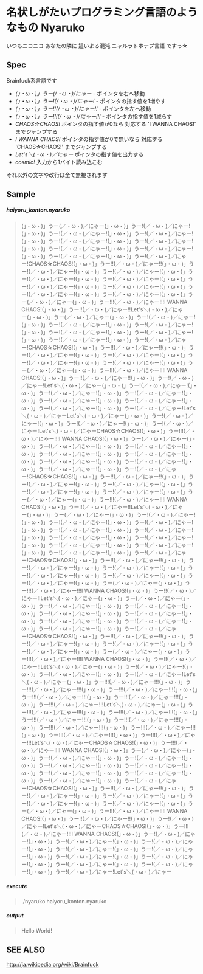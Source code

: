 名状しがたいプログラミング言語のようなもの Nyaruko
====

いつもニコニコ あなたの隣に 這いよる混沌 ニャルラトホテプ言語 ですっ☆

Spec
----

Brainfuck系言語です

- *(」・ω・)」うー(/・ω・)/にゃー* - ポインタを右へ移動
- *(」・ω・)」うー!(/・ω・)/にゃー!* - ポインタの指す値を1増やす
- *(」・ω・)」うー!!(/・ω・)/にゃー!!* - ポインタを左へ移動
- *(」・ω・)」うー!!!(/・ω・)/にゃー!!!* - ポインタの指す値を1減らす
- *CHAOS☆CHAOS!* ポインタの指す値が0なら 対応する 'I WANNA CHAOS!' までジャンプする
- *I WANNA CHAOS!* ポインタの指す値が0で無いなら 対応する 'CHAOS☆CHAOS!' までジャンプする
- *Let's＼(・ω・)／にゃー* ポインタの指す値を出力する
- *cosmic!* 入力から1バイト読み込こむ


それ以外の文字や改行は全て無視されます

Sample
----

##### haiyoru_konton.nyaruko

> (」・ω・)」うー(／・ω・)／にゃー(」・ω・)」うー!(／・ω・)／にゃー!(」・ω・)」うー!(／・ω・)／にゃー!(」・ω・)」うー!(／・ω・)／にゃー!(」・ω・)」うー!(／・ω・)／にゃー!(」・ω・)」うー!(／・ω・)／にゃー!(」・ω・)」うー!(／・ω・)／にゃー!(」・ω・)」うー!(／・ω・)／にゃー!(」・ω・)」うー!(／・ω・)／にゃー!(」・ω・)」うー!(／・ω・)／にゃー!CHAOS☆CHAOS!(」・ω・)」うー!!(／・ω・)／にゃー!!(」・ω・)」うー!(／・ω・)／にゃー!(」・ω・)」うー!(／・ω・)／にゃー!(」・ω・)」うー!(／・ω・)／にゃー!(」・ω・)」うー!(／・ω・)／にゃー!(」・ω・)」うー!(／・ω・)／にゃー!(」・ω・)」うー!(／・ω・)／にゃー!(」・ω・)」うー!(／・ω・)／にゃー!(」・ω・)」うー!(／・ω・)／にゃー!(」・ω・)」うー(／・ω・)／にゃー(」・ω・)」うー!!!(／・ω・)／にゃー!!!I WANNA CHAOS!(」・ω・)」うー!!(／・ω・)／にゃー!!Let's＼(・ω・)／にゃー﻿(」・ω・)」うー(／・ω・)／にゃー(」・ω・)」うー!(／・ω・)／にゃー!(」・ω・)」うー!(／・ω・)／にゃー!(」・ω・)」うー!(／・ω・)／にゃー!(」・ω・)」うー!(／・ω・)／にゃー!(」・ω・)」うー!(／・ω・)／にゃー!(」・ω・)」うー!(／・ω・)／にゃー!(」・ω・)」うー!(／・ω・)／にゃー!CHAOS☆CHAOS!(」・ω・)」うー!!(／・ω・)／にゃー!!(」・ω・)」うー!(／・ω・)／にゃー!(」・ω・)」うー!(／・ω・)／にゃー!(」・ω・)」うー!(／・ω・)／にゃー!(」・ω・)」うー!(／・ω・)／にゃー!(」・ω・)」うー(／・ω・)／にゃー(」・ω・)」うー!!!(／・ω・)／にゃー!!!I WANNA CHAOS!(」・ω・)」うー!!(／・ω・)／にゃー!!(」・ω・)」うー!(／・ω・)／にゃー!Let's＼(・ω・)／にゃー﻿(」・ω・)」うー!(／・ω・)／にゃー!(」・ω・)」うー!(／・ω・)／にゃー!(」・ω・)」うー!(／・ω・)／にゃー!(」・ω・)」うー!(／・ω・)／にゃー!(」・ω・)」うー!(／・ω・)／にゃー!(」・ω・)」うー!(／・ω・)／にゃー!(」・ω・)」うー!(／・ω・)／にゃー!Let's＼(・ω・)／にゃー﻿Let's＼(・ω・)／にゃー﻿(」・ω・)」うー!(／・ω・)／にゃー!(」・ω・)」うー!(／・ω・)／にゃー!(」・ω・)」うー!(／・ω・)／にゃー!Let's＼(・ω・)／にゃー﻿CHAOS☆CHAOS!(」・ω・)」うー!!!(／・ω・)／にゃー!!!I WANNA CHAOS!(」・ω・)」うー(／・ω・)／にゃー(」・ω・)」うー!(／・ω・)／にゃー!(」・ω・)」うー!(／・ω・)／にゃー!(」・ω・)」うー!(／・ω・)／にゃー!(」・ω・)」うー!(／・ω・)／にゃー!(」・ω・)」うー!(／・ω・)／にゃー!(」・ω・)」うー!(／・ω・)／にゃー!(」・ω・)」うー!(／・ω・)／にゃー!(」・ω・)」うー!(／・ω・)／にゃー!CHAOS☆CHAOS!(」・ω・)」うー!!(／・ω・)／にゃー!!(」・ω・)」うー!(／・ω・)／にゃー!(」・ω・)」うー!(／・ω・)／にゃー!(」・ω・)」うー!(／・ω・)／にゃー!(」・ω・)」うー!(／・ω・)／にゃー!(」・ω・)」うー(／・ω・)／にゃー(」・ω・)」うー!!!(／・ω・)／にゃー!!!I WANNA CHAOS!(」・ω・)」うー!!(／・ω・)／にゃー!!Let's＼(・ω・)／にゃー﻿(」・ω・)」うー(／・ω・)／にゃー(」・ω・)」うー!(／・ω・)／にゃー!(」・ω・)」うー!(／・ω・)／にゃー!(」・ω・)」うー!(／・ω・)／にゃー!(」・ω・)」うー!(／・ω・)／にゃー!(」・ω・)」うー!(／・ω・)／にゃー!(」・ω・)」うー!(／・ω・)／にゃー!(」・ω・)」うー!(／・ω・)／にゃー!(」・ω・)」うー!(／・ω・)／にゃー!(」・ω・)」うー!(／・ω・)／にゃー!(」・ω・)」うー!(／・ω・)／にゃー!(」・ω・)」うー!(／・ω・)／にゃー!CHAOS☆CHAOS!(」・ω・)」うー!!(／・ω・)／にゃー!!(」・ω・)」うー!(／・ω・)／にゃー!(」・ω・)」うー!(／・ω・)／にゃー!(」・ω・)」うー!(／・ω・)／にゃー!(」・ω・)」うー!(／・ω・)／にゃー!(」・ω・)」うー!(／・ω・)／にゃー!(」・ω・)」うー(／・ω・)／にゃー(」・ω・)」うー!!!(／・ω・)／にゃー!!!I WANNA CHAOS!(」・ω・)」うー!!(／・ω・)／にゃー!!Let's＼(・ω・)／にゃー﻿(」・ω・)」うー(／・ω・)／にゃー(」・ω・)」うー!(／・ω・)／にゃー!(」・ω・)」うー!(／・ω・)／にゃー!(」・ω・)」うー!(／・ω・)／にゃー!(」・ω・)」うー!(／・ω・)／にゃー!(」・ω・)」うー!(／・ω・)／にゃー!(」・ω・)」うー!(／・ω・)／にゃー!(」・ω・)」うー!(／・ω・)／にゃー!(」・ω・)」うー!(／・ω・)／にゃー!CHAOS☆CHAOS!(」・ω・)」うー!!(／・ω・)／にゃー!!(」・ω・)」うー!(／・ω・)／にゃー!(」・ω・)」うー!(／・ω・)／にゃー!(」・ω・)」うー!(／・ω・)／にゃー!(」・ω・)」うー(／・ω・)／にゃー(」・ω・)」うー!!!(／・ω・)／にゃー!!!I WANNA CHAOS!(」・ω・)」うー!!(／・ω・)／にゃー!!Let's＼(・ω・)／にゃー﻿(」・ω・)」うー!(／・ω・)／にゃー!(」・ω・)」うー!(／・ω・)／にゃー!(」・ω・)」うー!(／・ω・)／にゃー!Let's＼(・ω・)／にゃー﻿(」・ω・)」うー!!!(／・ω・)／にゃー!!!(」・ω・)」うー!!!(／・ω・)／にゃー!!!(」・ω・)」うー!!!(／・ω・)／にゃー!!!(」・ω・)」うー!!!(／・ω・)／にゃー!!!(」・ω・)」うー!!!(／・ω・)／にゃー!!!(」・ω・)」うー!!!(／・ω・)／にゃー!!!Let's＼(・ω・)／にゃー﻿(」・ω・)」うー!!!(／・ω・)／にゃー!!!(」・ω・)」うー!!!(／・ω・)／にゃー!!!(」・ω・)」うー!!!(／・ω・)／にゃー!!!(」・ω・)」うー!!!(／・ω・)／にゃー!!!(」・ω・)」うー!!!(／・ω・)／にゃー!!!(」・ω・)」うー!!!(／・ω・)／にゃー!!!(」・ω・)」うー!!!(／・ω・)／にゃー!!!(」・ω・)」うー!!!(／・ω・)／にゃー!!!Let's＼(・ω・)／にゃー﻿CHAOS☆CHAOS!(」・ω・)」うー!!!(／・ω・)／にゃー!!!I WANNA CHAOS!(」・ω・)」うー(／・ω・)／にゃー(」・ω・)」うー!(／・ω・)／にゃー!(」・ω・)」うー!(／・ω・)／にゃー!(」・ω・)」うー!(／・ω・)／にゃー!(」・ω・)」うー!(／・ω・)／にゃー!(」・ω・)」うー!(／・ω・)／にゃー!(」・ω・)」うー!(／・ω・)／にゃー!(」・ω・)」うー!(／・ω・)／にゃー!(」・ω・)」うー!(／・ω・)／にゃー!CHAOS☆CHAOS!(」・ω・)」うー!!(／・ω・)／にゃー!!(」・ω・)」うー!(／・ω・)／にゃー!(」・ω・)」うー!(／・ω・)／にゃー!(」・ω・)」うー!(／・ω・)／にゃー!(」・ω・)」うー!(／・ω・)／にゃー!(」・ω・)」うー(／・ω・)／にゃー(」・ω・)」うー!!!(／・ω・)／にゃー!!!I WANNA CHAOS!(」・ω・)」うー!!(／・ω・)／にゃー!!(」・ω・)」うー!(／・ω・)／にゃー!Let's＼(・ω・)／にゃー﻿CHAOS☆CHAOS!(」・ω・)」うー!!!(／・ω・)／にゃー!!!I WANNA CHAOS!(」・ω・)」うー!(／・ω・)／にゃー!(」・ω・)」うー!(／・ω・)／にゃー!(」・ω・)」うー!(／・ω・)／にゃー!(」・ω・)」うー!(／・ω・)／にゃー!(」・ω・)」うー!(／・ω・)／にゃー!(」・ω・)」うー!(／・ω・)／にゃー!(」・ω・)」うー!(／・ω・)／にゃー!(」・ω・)」うー!(／・ω・)／にゃー!(」・ω・)」うー!(／・ω・)／にゃー!(」・ω・)」うー!(／・ω・)／にゃー!Let's＼(・ω・)／にゃー﻿

##### execute
> ./nyaruko haiyoru_konton.nyaruko

##### output

> Hello World!


SEE ALSO
----
http://ja.wikipedia.org/wiki/Brainfuck
